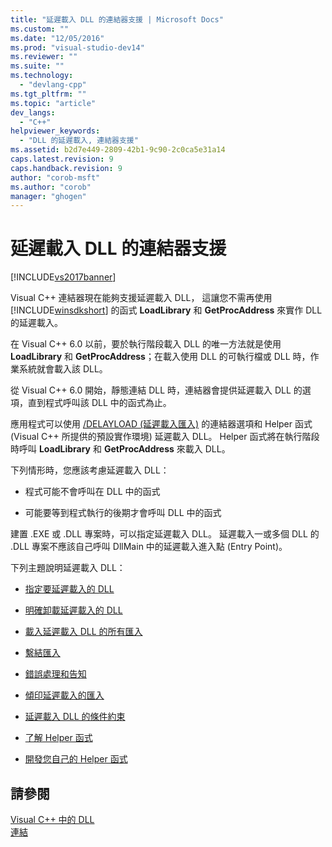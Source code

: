 ```yaml
---
title: "延遲載入 DLL 的連結器支援 | Microsoft Docs"
ms.custom: ""
ms.date: "12/05/2016"
ms.prod: "visual-studio-dev14"
ms.reviewer: ""
ms.suite: ""
ms.technology: 
  - "devlang-cpp"
ms.tgt_pltfrm: ""
ms.topic: "article"
dev_langs: 
  - "C++"
helpviewer_keywords: 
  - "DLL 的延遲載入, 連結器支援"
ms.assetid: b2d7e449-2809-42b1-9c90-2c0ca5e31a14
caps.latest.revision: 9
caps.handback.revision: 9
author: "corob-msft"
ms.author: "corob"
manager: "ghogen"
---
```

# 延遲載入 DLL 的連結器支援
[!INCLUDE[vs2017banner](../../assembler/inline/includes/vs2017banner.md)]

Visual C\+\+ 連結器現在能夠支援延遲載入 DLL，  這讓您不需再使用 [!INCLUDE[winsdkshort](../../atl/reference/includes/winsdkshort_md.md)] 的函式 **LoadLibrary** 和 **GetProcAddress** 來實作 DLL 的延遲載入。  
  
 在 Visual C\+\+ 6.0 以前，要於執行階段載入 DLL 的唯一方法就是使用 **LoadLibrary** 和 **GetProcAddress**；在載入使用 DLL 的可執行檔或 DLL 時，作業系統就會載入該 DLL。  
  
 從 Visual C\+\+ 6.0 開始，靜態連結 DLL 時，連結器會提供延遲載入 DLL 的選項，直到程式呼叫該 DLL 中的函式為止。  
  
 應用程式可以使用 [\/DELAYLOAD \(延遲載入匯入\)](../../build/reference/delayload-delay-load-import.md) 的連結器選項和 Helper 函式 \(Visual C\+\+ 所提供的預設實作環境\) 延遲載入 DLL。  Helper 函式將在執行階段時呼叫 **LoadLibrary** 和 **GetProcAddress** 來載入 DLL。  
  
 下列情形時，您應該考慮延遲載入 DLL：  
  
-   程式可能不會呼叫在 DLL 中的函式  
  
-   可能要等到程式執行的後期才會呼叫 DLL 中的函式  
  
 建置 .EXE 或 .DLL 專案時，可以指定延遲載入 DLL。  延遲載入一或多個 DLL 的 .DLL 專案不應該自己呼叫 DllMain 中的延遲載入進入點 \(Entry Point\)。  
  
 下列主題說明延遲載入 DLL：  
  
-   [指定要延遲載入的 DLL](../../build/reference/specifying-dlls-to-delay-load.md)  
  
-   [明確卸載延遲載入的 DLL](../../build/reference/explicitly-unloading-a-delay-loaded-dll.md)  
  
-   [載入延遲載入 DLL 的所有匯入](../../build/reference/loading-all-imports-for-a-delay-loaded-dll.md)  
  
-   [繫結匯入](../../build/reference/binding-imports.md)  
  
-   [錯誤處理和告知](../../build/reference/error-handling-and-notification.md)  
  
-   [傾印延遲載入的匯入](../../build/reference/dumping-delay-loaded-imports.md)  
  
-   [延遲載入 DLL 的條件約束](../../build/reference/constraints-of-delay-loading-dlls.md)  
  
-   [了解 Helper 函式](http://msdn.microsoft.com/zh-tw/6279c12c-d908-4967-b0b3-cabfc3e91d3d)  
  
-   [開發您自己的 Helper 函式](../../build/reference/developing-your-own-helper-function.md)  
  
## 請參閱  
 [Visual C\+\+ 中的 DLL](../../build/dlls-in-visual-cpp.md)   
 [連結](../../build/reference/linking.md)